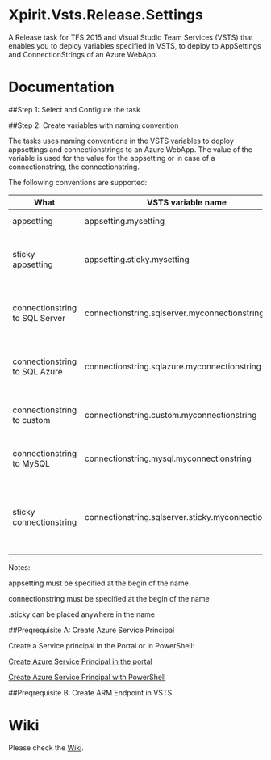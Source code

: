 # Xpirit.Vsts.Release.Settings

A Release task for TFS 2015 and Visual Studio Team Services (VSTS) that 
enables you to deploy variables specified in VSTS, to deploy to AppSettings and ConnectionStrings 
of an Azure WebApp.

# Documentation

##Step 1: Select and Configure the task

##Step 2: Create variables with naming convention

The tasks uses naming conventions in the VSTS variables to deploy appsettings and connectionstrings to an Azure WebApp.
The value of the variable is used for the value for the appsetting or in case of a connectionstring, the connectionstring.

The following conventions are supported:

| What                           | VSTS variable name           |Azure output | 
| ------------------------------ | -----------------------| ----- |
| appsetting                     | appsetting.mysetting    | AppSetting with the name mysetting      |
| sticky appsetting              | appsetting.sticky.mysetting | AppSetting with the name mysetting. Slot setting checkbox is checked.  |
| connectionstring to SQL Server | connectionstring.sqlserver.myconnectionstring                | Connectionstring with the name myconnectionstring. The type is SQLServer. |
| connectionstring to SQL Azure  | connectionstring.sqlazure.myconnectionstring               | Connectionstring with the name myconnectionstring. The type is SQLAzure.    |
| connectionstring to custom   | connectionstring.custom.myconnectionstring                | Connectionstring with the name myconnectionstring. The type is Custom.    |
| connectionstring to MySQL      | connectionstring.mysql.myconnectionstring                | Connectionstring with the name myconnectionstring. The type is MySQL.   |
| sticky connectionstring        | connectionstring.sqlserver.sticky.myconnectionstring                | Connectionstring with the name myconnectionstring. The type is SQLServer. Slot setting checkbox is checked.|


Notes:

appsetting must be specified at the begin of the name

connectionstring must be specified at the begin of the name

.sticky can be placed anywhere in the name

##Preqrequisite A: Create Azure Service Principal

Create a Service principal in the Portal or in PowerShell:

[Create Azure Service Principal in the portal](https://azure.microsoft.com/nl-nl/documentation/articles/resource-group-create-service-principal-portal/)

[Create Azure Service Principal with PowerShell](https://raw.githubusercontent.com/Microsoft/vso-agent-tasks/master/Tasks/DeployAzureResourceGroup/SPNCreation.ps1)

##Preqrequisite B: Create ARM Endpoint in VSTS




# Wiki

Please check the [Wiki](https://github.com/XpiritBV/Xpirit-Vsts-Release-Twitter/wiki).